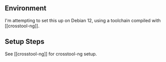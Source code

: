 ## Environment

I'm attempting to set this up on Debian 12, using a toolchain compiled with [[crosstool-ng]].

## Setup Steps

See [[crosstool-ng]] for crosstool-ng setup.
